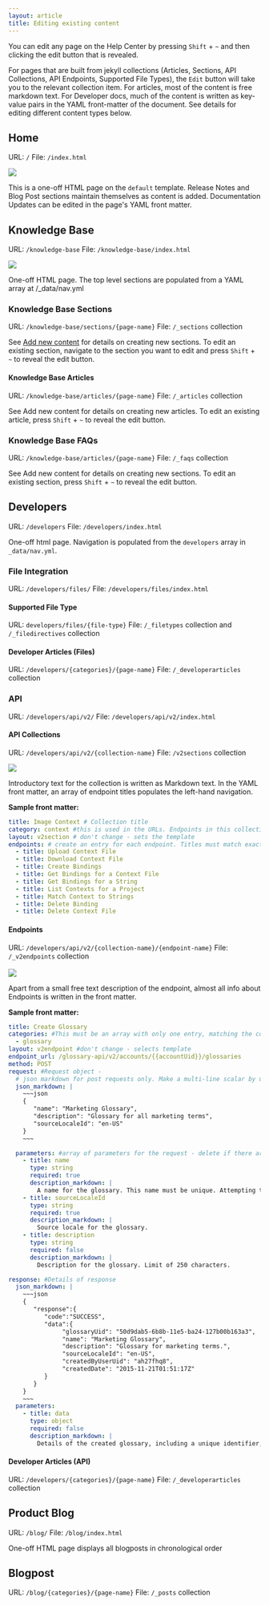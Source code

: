 ```yaml
---
layout: article
title: Editing existing content
---
```



You can edit any page on the Help Center by pressing `Shift` + `~` and then clicking the edit button that is revealed.

For pages that are built from jekyll collections (Articles, Sections, API Collections, API Endpoints, Supported File Types), the `Edit` button will take you to the relevant collection item. For articles, most of the content is free markdown text. For Developer docs, much of the content is written as key-value pairs in the YAML front-matter of the document. See details for editing different content types below.

## Home

URL: `/` File: `/index.html`

![](/uploads/versions/smartling-help---x----1235-709x---.png)

This is a one-off HTML page on the `default` template. Release Notes and Blog Post sections maintain themselves as content is added. Documentation Updates can be edited in the page's YAML front matter.

## Knowledge Base

URL: `/knowledge-base` File: `/knowledge-base/index.html`

![](/uploads/versions/smartling-knowledge-base-and-slack---x----1191-1002x---.png)

One-off HTML page. The top level sections are populated from a YAML array at /_data/nav.yml

### Knowledge Base Sections

URL: `/knowledge-base/sections/{page-name}` File: `/_sections` collection

See [Add new content](/knowledge-base/articles/add-new-content/) for details on creating new sections. To edit an existing section, navigate to the section you want to edit and press `Shift` + `~` to reveal the edit button.

#### Knowledge Base Articles

URL: `/knowledge-base/articles/{page-name}` File: `/_articles` collection

See Add new content for details on creating new articles. To edit an existing article, press `Shift` + `~` to reveal the edit button.

### Knowledge Base FAQs

URL: `/knowledge-base/articles/{page-name}` File: `/_faqs` collection

See Add new content for details on creating new sections. To edit an existing section, press `Shift` + `~` to reveal the edit button.

## Developers

URL: `/developers` File: `/developers/index.html`

One-off html page. Navigation is populated from the `developers` array in `_data/nav.yml`.

### File Integration

URL: `/developers/files/` File: `/developers/files/index.html`

#### Supported File Type

URL: `developers/files/{file-type}` File: `/_filetypes` collection and `/_filedirectives` collection

#### Developer Articles (Files)

URL: `/developers/{categories}/{page-name}` File: `/_developerarticles` collection

### API

URL: `/developers/api/v2/` File: `/developers/api/v2/index.html`

#### API Collections

URL: `/developers/api/v2/{collection-name}` File: `/v2sections` collection

![](/uploads/versions/glossary---x----1052-724x---.png)

Introductory text for the collection is written as Markdown text. In the YAML front matter, an array of endpoint titles populates the left-hand navigation.

**Sample front matter:**

~~~yaml
title: Image Context # Collection title
category: context #this is used in the URLs. Endpoints in this collection must have a matching category value
layout: v2section # don't change - sets the template
endpoints: # create an entry for each endpoint. Titles must match exactly
  - title: Upload Context File
  - title: Download Context File
  - title: Create Bindings
  - title: Get Bindings for a Context File
  - title: Get Bindings for a String
  - title: List Contexts for a Project
  - title: Match Context to Strings
  - title: Delete Binding
  - title: Delete Context File
~~~

#### Endpoints

URL: `/developers/api/v2/{collection-name}/{endpoint-name}` File: `/_v2endpoints` collection
<br>
<br>![](/uploads/versions/create-glossary-and-filedirectives-yml---smartlinghelp5------documents-webstormprojects-smartlinghelp5----x----1023-984x---.png)

Apart from a small free text description of the endpoint, almost all info about Endpoints is written in the front matter.

**Sample front matter:**

~~~yaml
title: Create Glossary
categories: #This must be an array with only one entry, matching the collection the endpoint belongs to
  - glossary
layout: v2endpoint #don't change - selects template
endpoint_url: /glossary-api/v2/accounts/{{accountUid}}/glossaries
method: POST
request: #Request object -
  # json markdown for post requests only. Make a multi-line scalar by using the pipe character and indenting the block two spaces
  json_markdown: |
    ~~~json
    {
       "name": "Marketing Glossary",
       "description": "Glossary for all marketing terms",
       "sourceLocaleId": "en-US"
    }
    ~~~

  parameters: #array of parameters for the request - delete if there are no params
    - title: name
      type: string
      required: true
      description_markdown: |
        A name for the glossary. This name must be unique. Attempting to use a name already in use in the account will return an error. Limit of 170 characters.
    - title: sourceLocaleId
      type: string
      required: true
      description_markdown: |
        Source locale for the glossary.
    - title: description
      type: string
      required: false
      description_markdown: |
        Description for the glossary. Limit of 250 characters.

response: #Details of response
  json_markdown: |
    ~~~json
    {
       "response":{
          "code":"SUCCESS",
          "data":{
               "glossaryUid": "50d9dab5-6b8b-11e5-ba24-127b00b163a3",
               "name": "Marketing Glossary",
               "description": "Glossary for marketing terms.",
               "sourceLocaleId": "en-US",
               "createdByUserUid": "ah27fhq8",
               "createdDate": "2015-11-21T01:51:17Z"
          }
       }
    }
    ~~~
  parameters:
    - title: data
      type: object
      required: false
      description_markdown: |
        Details of the created glossary, including a unique identifier, glossary name, description, source locale, created date and an ID for the user who created the glossary.
~~~

#### Developer Articles (API)

URL: `/developers/{categories}/{page-name}` File: `/_developerarticles` collection

## Product Blog

URL: `/blog/` File: `/blog/index.html`

One-off HTML page displays all blogposts in chronological order

## Blogpost

URL: `/blog/{categories}/{page-name}` File: `/_posts` collection